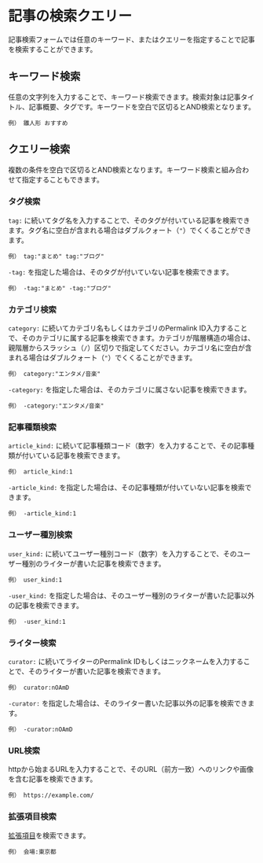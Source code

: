 # 記事の検索クエリー

記事検索フォームでは任意のキーワード、またはクエリーを指定することで記事を検索することができます。

## キーワード検索

任意の文字列を入力することで、キーワード検索できます。検索対象は記事タイトル、記事概要、タグです。キーワードを空白で区切るとAND検索となります。

~~~
例） 雛人形 おすすめ
~~~

## クエリー検索

複数の条件を空白で区切るとAND検索となります。キーワード検索と組み合わせて指定することもできます。

### タグ検索

`tag:` に続いてタグ名を入力することで、そのタグが付いている記事を検索できます。タグ名に空白が含まれる場合はダブルクォート（`"`）でくくることができます。

~~~
例） tag:"まとめ" tag:"ブログ"
~~~

`-tag:` を指定した場合は、そのタグが付いていない記事を検索できます。

~~~
例） -tag:"まとめ" -tag:"ブログ"
~~~

### カテゴリ検索

`category:` に続いてカテゴリ名もしくはカテゴリのPermalink ID入力することで、そのカテゴリに属する記事を検索できます。カテゴリが階層構造の場合は、親階層からスラッシュ（`/`）区切りで指定してください。カテゴリ名に空白が含まれる場合はダブルクォート（`"`）でくくることができます。

~~~
例） category:"エンタメ/音楽"
~~~

`-category:` を指定した場合は、そのカテゴリに属さない記事を検索できます。

~~~
例） -category:"エンタメ/音楽"
~~~

### 記事種類検索

`article_kind:` に続いて記事種類コード（数字）を入力することで、その記事種類が付いている記事を検索できます。

~~~
例） article_kind:1
~~~

`-article_kind:` を指定した場合は、その記事種類が付いていない記事を検索できます。

~~~
例） -article_kind:1
~~~

### ユーザー種別検索

`user_kind:` に続いてユーザー種別コード（数字）を入力することで、そのユーザー種別のライターが書いた記事を検索できます。

~~~
例） user_kind:1
~~~

`-user_kind:` を指定した場合は、そのユーザー種別のライターが書いた記事以外の記事を検索できます。

~~~
例） -user_kind:1
~~~

### ライター検索

`curator:` に続いてライターのPermalink IDもしくはニックネームを入力することで、そのライターが書いた記事を検索できます。

~~~
例） curator:nOAmD
~~~

`-curator:` を指定した場合は、そのライター書いた記事以外の記事を検索できます。

~~~
例） -curator:nOAmD
~~~

### URL検索

httpから始まるURLを入力することで、そのURL（前方一致）へのリンクや画像を含む記事を検索できます。

~~~
例） https://example.com/
~~~

### 拡張項目検索

[拡張項目](../article_settings/#appends)を検索できます。

~~~
例） 会場:東京都
~~~
